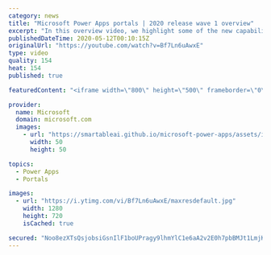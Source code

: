 ```yaml
---
category: news
title: "Microsoft Power Apps portals | 2020 release wave 1 overview"
excerpt: "In this overview video, we highlight some of the new capabilities included in the latest update to Microsoft Power Apps portals.     Here are the capabilities covered:   •    Power BI integration, so you can quickly add Power BI reports, tables, and dashboards to your portals without coding.  •    Themes"
publishedDateTime: 2020-05-12T00:10:15Z
originalUrl: "https://youtube.com/watch?v=Bf7Ln6uAwxE"
type: video
quality: 154
heat: 154
published: true

featuredContent: "<iframe width=\"800\" height=\"500\" frameborder=\"0\" src=\"https://www.youtube.com/embed/Bf7Ln6uAwxE\" allow=\"accelerometer; autoplay; encrypted-media; gyroscope; picture-in-picture\" allowfullscreen></iframe>"

provider:
  name: Microsoft
  domain: microsoft.com
  images:
    - url: "https://smartableai.github.io/microsoft-power-apps/assets/images/organizations/microsoft.com-50x50.jpg"
      width: 50
      height: 50

topics:
  - Power Apps
  - Portals

images:
  - url: "https://i.ytimg.com/vi/Bf7Ln6uAwxE/maxresdefault.jpg"
    width: 1280
    height: 720
    isCached: true

secured: "Noo8ezXTsQsjobsiGsnIlF1boUPragy9lhmYlC1e6aA2v2E0h7pbBMJt1LmjKGHaVo4VVat04DJUNDOZljClbfdiEg1gJoeurz2sbsrSG8y3+tTllr/HeeWHhGRJpMuFbwMIgSLpy6IRITJq7MdSX2BMV1SBAKG+iX9E5dHUhScKGcJtnnKZOrE3iaw7kK58B/EWQxkpwgLjKs2awBXA2gchBqof1q8jFQoC+yT2tVS6jzRRFRm62Tb36YOn1d9s+NZYbPxOMfS7RKNKj0luMxvZsvPXUY9+/ngSnqdCyfFngq9mhRjSbS+9/S2Fxj0LTKZf2Codh7T/B4VX26zjD4KCTmidVHVGiGDzOPOpbX/adqeUFBsV1rIwsNRv+2jeFzLk2OrhlLKXCrJy1YVYlRTW3PaTQuTAA36AXp3IevXKLGz9RRKMRo7EsL6KuVxa;O4WqxDY6cqDigd6l3y6qtQ=="
---
```


